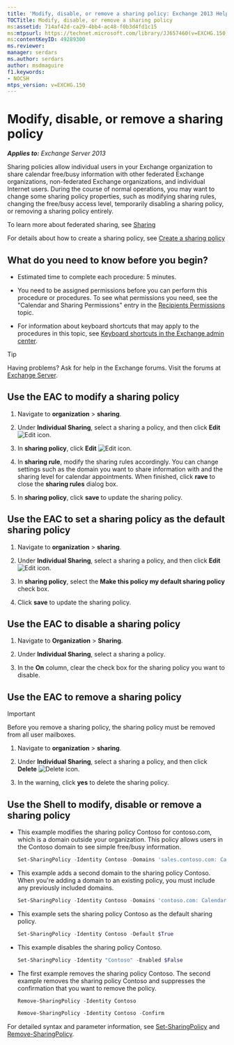 ```yaml
---
title: 'Modify, disable, or remove a sharing policy: Exchange 2013 Help'
TOCTitle: Modify, disable, or remove a sharing policy
ms:assetid: 714af42d-ca29-4bb4-ac48-f0b3d4fd1c15
ms:mtpsurl: https://technet.microsoft.com/library/JJ657460(v=EXCHG.150)
ms:contentKeyID: 49289300
ms.reviewer: 
manager: serdars
ms.author: serdars
author: msdmaguire
f1.keywords:
- NOCSH
mtps_version: v=EXCHG.150
---
```


# Modify, disable, or remove a sharing policy

_**Applies to:** Exchange Server 2013_

Sharing policies allow individual users in your Exchange organization to share calendar free/busy information with other federated Exchange organizations, non-federated Exchange organizations, and individual Internet users. During the course of normal operations, you may want to change some sharing policy properties, such as modifying sharing rules, changing the free/busy access level, temporarily disabling a sharing policy, or removing a sharing policy entirely.

To learn more about federated sharing, see [Sharing](sharing-exchange-2013-help.md)

For details about how to create a sharing policy, see [Create a sharing policy](create-a-sharing-policy-exchange-2013-help.md)

## What do you need to know before you begin?

- Estimated time to complete each procedure: 5 minutes.

- You need to be assigned permissions before you can perform this procedure or procedures. To see what permissions you need, see the "Calendar and Sharing Permissions" entry in the [Recipients Permissions](recipients-permissions-exchange-2013-help.md) topic.

- For information about keyboard shortcuts that may apply to the procedures in this topic, see [Keyboard shortcuts in the Exchange admin center](keyboard-shortcuts-in-the-exchange-admin-center-2013-help.md).

> [!TIP]
> Having problems? Ask for help in the Exchange forums. Visit the forums at [Exchange Server](https://social.technet.microsoft.com/forums/office/home?category=exchangeserver).

## Use the EAC to modify a sharing policy

1. Navigate to **organization** \> **sharing**.

2. Under **Individual Sharing**, select a sharing a policy, and then click **Edit** ![Edit icon](images/JJ218640.6f53ccb2-1f13-4c02-bea0-30690e6ea71d(EXCHG.150).gif "Edit icon").

3. In **sharing policy**, click **Edit** ![Edit icon](images/JJ218640.6f53ccb2-1f13-4c02-bea0-30690e6ea71d(EXCHG.150).gif "Edit icon").

4. In **sharing rule**, modify the sharing rules accordingly. You can change settings such as the domain you want to share information with and the sharing level for calendar appointments. When finished, click **rave** to close the **sharing rules** dialog box.

5. In **sharing policy**, click **save** to update the sharing policy.

## Use the EAC to set a sharing policy as the default sharing policy

1. Navigate to **organization** \> **sharing**.

2. Under **Individual Sharing**, select a sharing a policy, and then click **Edit** ![Edit icon](images/JJ218640.6f53ccb2-1f13-4c02-bea0-30690e6ea71d(EXCHG.150).gif "Edit icon").

3. In **sharing policy**, select the **Make this policy my default sharing policy** check box.

4. Click **save** to update the sharing policy.

## Use the EAC to disable a sharing policy

1. Navigate to **Organization** \> **Sharing**.

2. Under **Individual Sharing**, select a sharing a policy.

3. In the **On** column, clear the check box for the sharing policy you want to disable.

## Use the EAC to remove a sharing policy

> [!IMPORTANT]
> Before you remove a sharing policy, the sharing policy must be removed from all user mailboxes.

1. Navigate to **organization** \> **sharing**.

2. Under **Individual Sharing**, select a sharing a policy, and then click **Delete** ![Delete icon](images/Dd298078.14f639f6-61e8-4418-bbfb-0db14de9d2f5(EXCHG.150).gif "Delete icon").

3. In the warning, click **yes** to delete the sharing policy.

## Use the Shell to modify, disable or remove a sharing policy

- This example modifies the sharing policy Contoso for contoso.com, which is a domain outside your organization. This policy allows users in the Contoso domain to see simple free/busy information.

    ```powershell
    Set-SharingPolicy -Identity Contoso -Domains 'sales.contoso.com: CalendarSharingFreeBusySimple'
    ```

- This example adds a second domain to the sharing policy Contoso. When you're adding a domain to an existing policy, you must include any previously included domains.

    ```powershell
    Set-SharingPolicy -Identity Contoso -Domains 'contoso.com: CalendarSharingFreeBusySimple', 'atlanta.contoso.com: CalendarSharingFreeBusyReviewer', 'beijing.contoso.com: CalendarSharingFreeBusyReviewer'
    ```

- This example sets the sharing policy Contoso as the default sharing policy.

    ```powershell
    Set-SharingPolicy -Identity Contoso -Default $True
    ```

- This example disables the sharing policy Contoso.

    ```powershell
    Set-SharingPolicy -Identity "Contoso" -Enabled $False
    ```

- The first example removes the sharing policy Contoso. The second example removes the sharing policy Contoso and suppresses the confirmation that you want to remove the policy.

  ```powershell
  Remove-SharingPolicy -Identity Contoso
  ```

  ```powershell
  Remove-SharingPolicy -Identity Contoso -Confirm
  ```

For detailed syntax and parameter information, see [Set-SharingPolicy](/powershell/module/exchange/Set-SharingPolicy) and [Remove-SharingPolicy](/powershell/module/exchange/Remove-SharingPolicy).